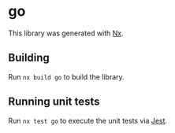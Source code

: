 # go

This library was generated with [Nx](https://nx.dev).

## Building

Run `nx build go` to build the library.

## Running unit tests

Run `nx test go` to execute the unit tests via [Jest](https://jestjs.io).
